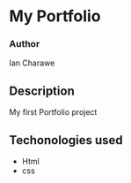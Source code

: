 # My Portfolio

### Author 
Ian Charawe

## Description
My first Portfolio project
## Techonologies used
- Html
- css 